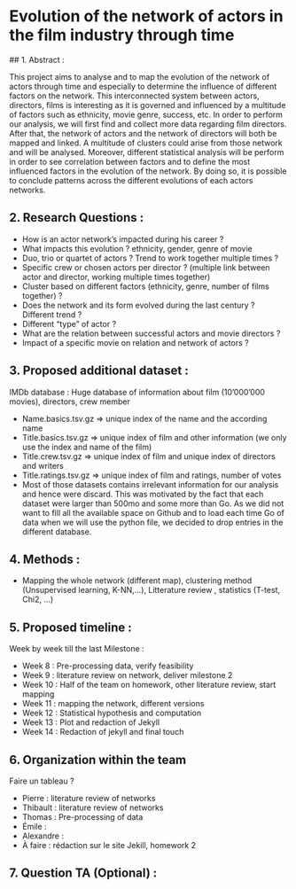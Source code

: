 # Evolution of the network of actors in the film industry through time 

## 1. Abstract :

This project aims to analyse and to map the evolution of the network of actors through time and  especially to determine the influence of different factors on the network. This interconnected system between actors, directors, films is interesting as it is governed and influenced by a multitude of factors such as ethnicity, movie genre, success, etc. In order to perform our analysis, we will first find and collect more data regarding film directors. After that, the network of actors and the network of directors will both be mapped and linked. A multitude of clusters could arise from those network and will be analysed. Moreover, different statistical analysis will be perform in order to see correlation between factors and to define the most influenced factors in the evolution of the network. By doing so, it is possible to conclude patterns across the different evolutions of each actors networks. 

## 2. Research Questions : 
* How is an actor network’s impacted during his career ?
* What impacts this evolution ? ethnicity, gender, genre of movie
* Duo, trio or quartet of actors ? Trend to work together multiple times ? 
* Specific crew or chosen actors per director ? (multiple link between actor and director, working multiple times together)
* Cluster based on different factors (ethnicity, genre, number of films together) ?
* Does the network and its form evolved during the last century ? Different trend ?
* Different “type” of actor ? 
* What are the relation between successful actors and movie directors ?
* Impact of a specific movie on relation and network of actors ?

## 3. Proposed additional dataset : 
IMDb database : Huge database of information about film (10’000’000 movies), directors, crew member
* Name.basics.tsv.gz => unique index of the name and the according name
* Title.basics.tsv.gz => unique index of  film and other information (we only use the index and name of the film)
* Title.crew.tsv.gz => unique index of film and unique index of directors and writers
* Title.ratings.tsv.gz => unique index of film and ratings, number of votes
* Most of those datasets contains irrelevant information for our analysis and hence were discard. This was motivated by the fact that each dataset were larger than 500mo and some more than Go. As we did not want to fill all the available space on Github and to load each time Go of data when we will use the python file, we decided to drop entries in the different database.  

## 4. Methods :
* Mapping the whole network (different map), clustering method (Unsupervised learning, K-NN,…), Litterature review , statistics (T-test, Chi2, …)

## 5. Proposed timeline : 
Week by week till the last Milestone : 
* Week 8 : Pre-processing data, verify feasibility
* Week 9 : literature review on network, deliver milestone 2
* Week 10 : Half of the team on homework, other literature review, start mapping
* Week 11 : mapping the network, different versions
* Week 12 : Statistical hypothesis and computation
* Week 13 : Plot and redaction of Jekyll
* Week 14 : Redaction of jekyll and final touch

## 6. Organization within the team 
Faire un tableau ?
* Pierre : literature review of networks 
* Thibault : literature review of networks
* Thomas : Pre-processing of data
* Émile : 
* Alexandre :
* À faire : rédaction sur le site Jekill, homework 2 

## 7. Question TA (Optional) :
